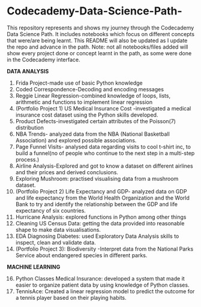 # Codecademy-Data-Science-Path-
This repository represents and shows my journey through the Codecademy Data Science Path. It includes notebooks which focus on different concepts that were/are being learnt.
This README will also be updated as I update the repo and advance in the path.
Note: not all notebooks/files added will show every project done or concept learnt in the path, as some were done in the Codecademy interface.

**DATA ANALYSIS**
1. Frida Project-made use of basic Python knowledge
2. Coded Correspondence-Decoding and encoding messages
3. Reggie Linear Regression-combined knowledge of loops, lists, arithmetic and functions to implement linear regression
4. (Portfolio Project 1) US Medical Insurance Cost -investigated a medical insurance cost dataset using the Python skills developed.
5. Product Defects-investigated certain attributes of the Poisson(7) distribution
6. NBA Trends- analyzed data from the NBA (National Basketball Association) and explored possible associations.
7. Page Funnel Visits- analysed data regarding visits to cool t-shirt inc, to build a funnel(no of people who continue to the next step in a multi-step process.)
8. Airline Analysis-Explored and got to know a dataset on different airlines and their prices and derived conclusions.
9. Exploring Mushroom: practised visualising data from a mushroom dataset.
10. (Portfolio Project 2) Life Expectancy and GDP- analyzed data on GDP and life expectancy from the World Health Organization and the World Bank to try and identify the relationship between the GDP and life expectancy of six countries.
11. Hurricane Analysis: explored functions in Python among other things
12. Cleaning US Census Data: getting the data provided into reasonable shape to make data visualisations.
13. EDA Diagnosing Diabetes:  used Exploratory Data Analysis skills to inspect, clean and validate data.
14. (Portfolio Project 3): Biodiversity -Interpret data from the National Parks Service about endangered species in different parks.

**MACHINE LEARNING**

16. Python Classes Medical Insurance: developed a system that made it easier to organize patient data by using knowledge of Python classes.
17. TennisAce: Created a linear regression model to predict the outcome for a tennis player based on their playing habits.






